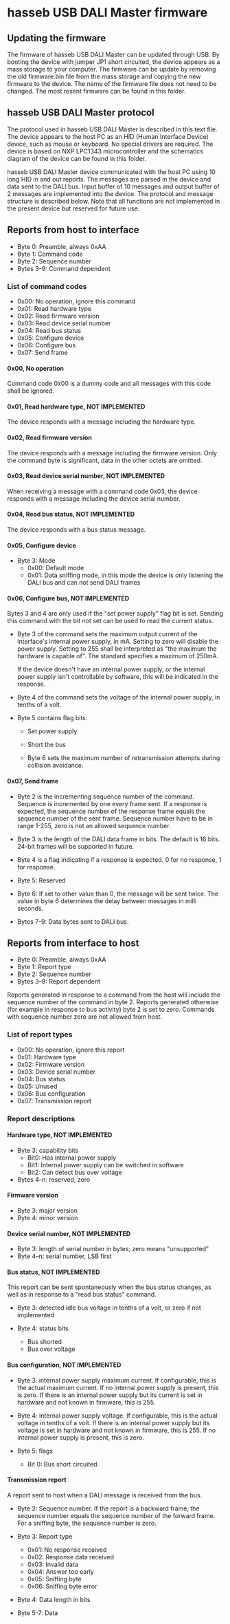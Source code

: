 hasseb USB DALI Master firmware
===============================

## Updating the firmware

The firmware of hasseb USB DALI Master can be updated through USB. By booting
the device with jumper JP1 short circuited, the device appears as a mass
storage to your computer. The firmware can be update by removing the old
firmware.bin file from the mass storage and copying the new firmware to the
device. The name of the firmware file does not need to be changed. The most
resent firmware can be found in this folder.

## hasseb USB DALI Master protocol

The protocol used in hasseb USB DALI Master is described in this text file.
The device appears to the host PC as an HID (Human Interface Device) device,
such as mouse or keyboard. No special drivers are required. The device is
based on NXP LPC1343 microcontroller and the schematics diagram of the device
can be found in this folder.

hasseb USB DALI Master device communicated with the host PC using 10 long HID
in and out reports. The messages are parsed in the device and data sent to the
DALI bus. Input buffer of 10 messages and output buffer of 2 messages are
implemented into the device. The protocol and message structure is described
below. Note that all functions are not implemented in the present device but
reserved for future use.

Reports from host to interface
------------------------------

* Byte 0: Preamble, always 0xAA
* Byte 1: Command code
* Byte 2: Sequence number
* Bytes 3–9: Command dependent

### List of command codes

* 0x00: No operation, ignore this command
* 0x01: Read hardware type
* 0x02: Read firmware version
* 0x03: Read device serial number
* 0x04: Read bus status
* 0x05: Configure device
* 0x06: Configure bus
* 0x07: Send frame

#### 0x00, No operation

Command code 0x00 is a dummy code and all messages with this code shall be
ignored.

#### 0x01, Read hardware type, NOT IMPLEMENTED

The device responds with a message including the hardware type.

#### 0x02, Read firmware version

The device responds with a message including the firmware version. Only the
command byte is significant, data in the other octets are omitted.

#### 0x03, Read device serial number, NOT IMPLEMENTED

When receiving a message with a command code 0x03, the device responds with
a message including the device serial number.

#### 0x04, Read bus status, NOT IMPLEMENTED

The device responds with a bus status message.

#### 0x05, Configure device

* Byte 3: Mode
  * 0x00: Default mode
  * 0x01: Data sniffing mode, in this mode the device is only listening the
          DALI bus and can not send DALI frames

#### 0x06, Configure bus, NOT IMPLEMENTED

Bytes 3 and 4 are only used if the "set power supply" flag bit is set.
Sending this command with the bit not set can be used to read the
current status.

* Byte 3 of the command sets the maximum output current of the
  interface's internal power supply, in mA.  Setting to zero will
  disable the power supply.  Setting to 255 shall be interpreted as
  "the maximum the hardware is capable of".  The standard specifies a
  maximum of 250mA.

  If the device doesn't have an internal power supply, or the internal
  power supply isn't controllable by software, this will be indicated
  in the response.

* Byte 4 of the command sets the voltage of the internal power supply,
  in tenths of a volt.

* Byte 5 contains flag bits:

  * Set power supply

  * Short the bus

  * Byte 6 sets the maximum number of retransmission attempts during
    collision avoidance.

#### 0x07, Send frame

* Byte 2 is the incrementing sequence number of the command. Sequence
  is incremented by one every frame sent. If a response is expected, the
  sequence number of the response frame equals the sequence number of the
  sent frame. Sequence number have to be in range 1-255, zero is not an
  allowed sequence number.
  
* Byte 3 is the length of the DALI data frame in bits. The default is 16
  bits. 24-bit frames will be supported in future.
  
* Byte 4 is a flag indicating if a response is expected. 0 for no response,
  1 for response.
  
* Byte 5: Reserved

* Byte 6: If set to other value than 0, the message will be sent twice. The
  value in byte 6 determines the delay between messages in milli seconds.

* Bytes 7-9: Data bytes sent to DALI bus.

Reports from interface to host
------------------------------

* Byte 0: Preamble, always 0xAA
* Byte 1: Report type
* Byte 2: Sequence number
* Bytes 3–9: Report dependent

Reports generated in response to a command from the host will include
the sequence number of the command in byte 2. Reports generated
otherwise (for example in response to bus activity) byte 2 is set to
zero. Commands with sequence number zero are not allowed from host.

### List of report types

* 0x00: No operation, ignore this report
* 0x01: Hardware type
* 0x02: Firmware version
* 0x03: Device serial number
* 0x04: Bus status
* 0x05: Unused
* 0x06: Bus configuration
* 0x07: Transmission report

### Report descriptions

#### Hardware type, NOT IMPLEMENTED

* Byte 3: capability bits
  * Bit0: Has internal power supply
  * Bit1: Internal power supply can be switched in software
  * Bit2: Can detect bus over voltage
* Bytes 4–n: reserved, zero

#### Firmware version

* Byte 3: major version
* Byte 4: minor version

#### Device serial number, NOT IMPLEMENTED

* Byte 3: length of serial number in bytes; zero means "unsupported"
* Byte 4–n: serial number, LSB first

#### Bus status, NOT IMPLEMENTED

This report can be sent spontaneously when the bus status changes, as
well as in response to a "read bus status" command.

* Byte 3: detected idle bus voltage in tenths of a volt, or zero if
  not implemented

* Byte 4: status bits
  * Bus shorted
  * Bus over voltage

#### Bus configuration, NOT IMPLEMENTED

* Byte 3: internal power supply maximum current. If configurable,
  this is the actual maximum current. If no internal power supply is
  present, this is zero. If there is an internal power supply but its
  current is set in hardware and not known in firmware, this is 255.

* Byte 4: internal power supply voltage. If configurable, this is the
  actual voltage in tenths of a volt. If there is an internal power
  supply but its voltage is set in hardware and not known in firmware,
  this is 255. If no internal power supply is present, this is zero.

* Byte 5: flags
  * Bit 0: Bus short circuited.

#### Transmission report

A report sent to host when a DALI message is received from the bus.

* Byte 2: Sequence number. If the report is a backward frame, the sequence
  number equals the sequence number of the forward frame. For a 
  sniffing byte, the sequence number is zero.
  
* Byte 3: Report type
  * 0x01: No response received
  * 0x02: Response data received
  * 0x03: Invalid data
  * 0x04: Answer too early
  * 0x05: Sniffing byte
  * 0x06: Sniffing byte error

* Byte 4: Data length in bits

* Byte 5-7: Data

